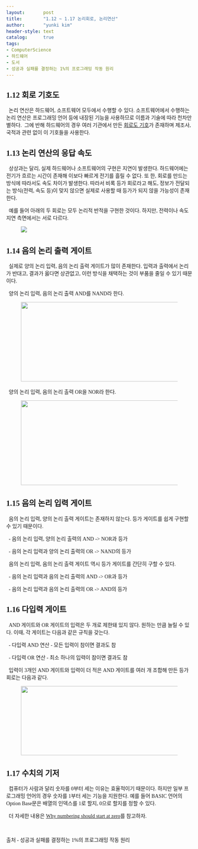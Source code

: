 ```yaml
---
layout:       post
title:        "1.12 ~ 1.17 논리회로, 논리연산"
author:       "yunki kim"
header-style: text
catalog:      true
tags:
- ComputerScience
- 하드웨어
- 도서
- 성공과 실패를 결정하는 1%의 프로그래밍 작동 원리
---
```


<div class="tt_article_useless_p_margin contents_style"><h2 data-ke-size="size26"><span style="font-family: 'Noto Serif KR';"><b>1.12 회로 기호도</b></span></h2>
<p data-ke-size="size16"><span style="font-family: 'Noto Serif KR';">&nbsp; 논리 연산은 하드웨어, 소프트웨어 모두에서 수행할 수 있다. 소프트웨어에서 수행하는 논리 연산은 프로그래밍 언어 등에 내장된 기능을 사용하므로 이름과 기술에 따라 천차만별하다.&nbsp; 그에 반해 하드웨어의 경우 여러 기관에서 만든 <a href="https://ja.wikipedia.org/wiki/MIL%E8%AB%96%E7%90%86%E8%A8%98%E5%8F%B7" target="_blank" rel="noopener">회로도 기호</a>가 존재하며 제조사, 국적과 관련 없이 이 기호들을 사용한다.</span></p>
<h2 data-ke-size="size26"><span style="font-family: 'Noto Serif KR';"><b>1.13 논리 연산의 응답 속도</b></span></h2>
<p data-ke-size="size16"><span style="font-family: 'Noto Serif KR';">&nbsp; 상상과는 달리, 실제 하드웨어나 소프트웨어의 구현은 지연이 발생한다. 하드웨어에는 전기가 흐르는 시간이 존재해 이보다 빠르게 전기를 흘릴 수 없다. 또 한, 회로를 만드는 방식에 따라서도 속도 차이가 발생한다. 따라서 비록 등가 회로라고 해도, 정보가 전달되는 방식(전력, 속도 등)이 맞지 않으면 실제로 사용할 때 등가가 되지 않을 가능성이 존재한다.</span></p>
<p data-ke-size="size16"><span style="font-family: 'Noto Serif KR';">&nbsp; 예를 들어 아래의 두 회로는 모두 논리적 반적을 구현한 것이다. 하지만, 전력이나 속도 지연 측면에서는 서로 다르다.</span></p>
<p></p><figure class="imageblock alignCenter" data-ke-mobilestyle="widthOrigin" data-origin-width="340" data-origin-height="196"><span data-url="https://blog.kakaocdn.net/dn/cOkeff/btrRAC7DrJx/rTJYViCwOdwETQBCKF3HP1/img.png" data-lightbox="lightbox"><img src="/img/2022-11-19-logic-circuit-logic-operation/img.png" srcset="https://img1.daumcdn.net/thumb/R1280x0/?scode=mtistory2&amp;fname=https%3A%2F%2Fblog.kakaocdn.net%2Fdn%2FcOkeff%2FbtrRAC7DrJx%2FrTJYViCwOdwETQBCKF3HP1%2Fimg.png" onerror="this.onerror=null; this.src='//t1.daumcdn.net/tistory_admin/static/images/no-image-v1.png'; this.srcset='//t1.daumcdn.net/tistory_admin/static/images/no-image-v1.png';" data-origin-width="340" data-origin-height="196"></span></figure>
<p></p>
<h2 data-ke-size="size26"><span style="font-family: 'Noto Serif KR';"><b>1.14 음의 논리 출력 게이트</b></span></h2>
<p data-ke-size="size16"><span style="font-family: 'Noto Serif KR';">&nbsp; 실제로 양의 논리 입력, 음의 논리 출력 게이트가 많이 존재한다. 입력과 출력에서 논리가 반대고, 결과가 옳다면 상관없고, 이런 방식을 채택하는 것이 부품을 줄일 수 있기 때문이다.</span></p>
<p data-ke-size="size16"><span style="font-family: 'Noto Serif KR';">&nbsp; 양의 논리 입력, 음의 논리 출력 AND를 NAND라 한다.</span></p>
<p></p><figure class="imageblock alignCenter" data-ke-mobilestyle="widthOrigin" data-origin-width="938" data-origin-height="326"><span data-url="https://blog.kakaocdn.net/dn/dKRcQK/btrRzgkcmGM/L7WWegmwgAeL1xD0jPKEU1/img.png" data-lightbox="lightbox"><img src="/img/2022-11-19-logic-circuit-logic-operation/img_1.png" srcset="https://img1.daumcdn.net/thumb/R1280x0/?scode=mtistory2&amp;fname=https%3A%2F%2Fblog.kakaocdn.net%2Fdn%2FdKRcQK%2FbtrRzgkcmGM%2FL7WWegmwgAeL1xD0jPKEU1%2Fimg.png" onerror="this.onerror=null; this.src='//t1.daumcdn.net/tistory_admin/static/images/no-image-v1.png'; this.srcset='//t1.daumcdn.net/tistory_admin/static/images/no-image-v1.png';" width="618" height="215" data-origin-width="938" data-origin-height="326"></span></figure>
<p></p>
<p data-ke-size="size16"><span style="font-family: 'Noto Serif KR';">&nbsp; 양의 논리 입력, 음의 논리 출력 OR을 NOR라 한다.</span></p>
<p></p><figure class="imageblock alignCenter" data-ke-mobilestyle="widthOrigin" data-origin-width="940" data-origin-height="344"><span data-url="https://blog.kakaocdn.net/dn/bj3r5d/btrRyyFYO5w/7HUEml98ZgtJe5FkOloPrK/img.png" data-lightbox="lightbox"><img src="/img/2022-11-19-logic-circuit-logic-operation/img_2.png" srcset="https://img1.daumcdn.net/thumb/R1280x0/?scode=mtistory2&amp;fname=https%3A%2F%2Fblog.kakaocdn.net%2Fdn%2Fbj3r5d%2FbtrRyyFYO5w%2F7HUEml98ZgtJe5FkOloPrK%2Fimg.png" onerror="this.onerror=null; this.src='//t1.daumcdn.net/tistory_admin/static/images/no-image-v1.png'; this.srcset='//t1.daumcdn.net/tistory_admin/static/images/no-image-v1.png';" width="625" height="229" data-origin-width="940" data-origin-height="344"></span></figure>
<p></p>
<h2 data-ke-size="size26"><span style="font-family: 'Noto Serif KR';"><b>1.15 음의 논리 입력 게이트</b></span></h2>
<p data-ke-size="size16"><span style="font-family: 'Noto Serif KR';">&nbsp; 음의 논리 입력, 양의 논리 출력 게이트는 존재하지 않는다. 등가 게이트를 쉽게 구현할 수 있기 때문이다.</span></p>
<p data-ke-size="size16"><span style="font-family: 'Noto Serif KR';">&nbsp; - 음의 논리 입력, 양의 논리 출력의 AND -&gt; NOR과 등가</span></p>
<p data-ke-size="size16"><span style="font-family: 'Noto Serif KR';">&nbsp; - 음의 논리 입력과 양의 논리 출력의 OR -&gt; NAND의 등가</span></p>
<p data-ke-size="size16"><span style="font-family: 'Noto Serif KR';">&nbsp; 음의 논리 입력, 음의 논리 출력 게이트 역시 등가 게이트를 간단히 구할 수 있다.</span></p>
<p data-ke-size="size16"><span style="font-family: 'Noto Serif KR';">&nbsp; - 음의 논리 입력과 음의 논리 출력의 AND -&gt; OR과 등가</span></p>
<p data-ke-size="size16"><span style="font-family: 'Noto Serif KR';">&nbsp; - 음의 논리 입력과 음의 논리 출력의 OR -&gt; AND의 등가</span></p>
<h2 data-ke-size="size26"><span style="font-family: 'Noto Serif KR';"><b>1.16 다입력 게이트</b></span></h2>
<p data-ke-size="size16"><span style="font-family: 'Noto Serif KR';"><b>&nbsp;&nbsp;</b>AND 게이트와 OR 게이트의 입력은 두 개로 제한돼 있지 않다. 원하는 만큼 늘릴 수 있다. 이때, 각 게이트는 다음과 같은 규칙을 갖는다.</span></p>
<p data-ke-size="size16"><span style="font-family: 'Noto Serif KR';">&nbsp; - 다입력 AND 연산 - 모든 입력이 참이면 결과도 참</span></p>
<p data-ke-size="size16"><span style="font-family: 'Noto Serif KR';">&nbsp; - 다입력 OR 연산 - 최소 하나의 입력이 참이면 결과도 참</span></p>
<p data-ke-size="size16"><span style="font-family: 'Noto Serif KR';">&nbsp; 입력이 3개인 AND 게이트와 입력이 더 적은 AND 게이트를 여러 개 조합해 만든 등가 회로는 다음과 같다.</span></p>
<p></p><figure class="imageblock alignCenter" data-ke-mobilestyle="widthOrigin" data-origin-width="1464" data-origin-height="350"><span data-url="https://blog.kakaocdn.net/dn/AL6B6/btrRFeZuZ9b/4vBtLqK2DMIZztgtvSvpV1/img.png" data-lightbox="lightbox"><img src="/img/2022-11-19-logic-circuit-logic-operation/img_3.png" srcset="https://img1.daumcdn.net/thumb/R1280x0/?scode=mtistory2&amp;fname=https%3A%2F%2Fblog.kakaocdn.net%2Fdn%2FAL6B6%2FbtrRFeZuZ9b%2F4vBtLqK2DMIZztgtvSvpV1%2Fimg.png" onerror="this.onerror=null; this.src='//t1.daumcdn.net/tistory_admin/static/images/no-image-v1.png'; this.srcset='//t1.daumcdn.net/tistory_admin/static/images/no-image-v1.png';" width="781" height="187" data-origin-width="1464" data-origin-height="350"></span></figure>
<p></p>
<h2 data-ke-size="size26"><span style="font-family: 'Noto Serif KR';"><b>1.17 수치의 기저</b></span></h2>
<p data-ke-size="size16"><span style="font-family: 'Noto Serif KR';"><b>&nbsp;&nbsp;</b>컴퓨터가 사람과 달리 숫자를 0부터 세는 이유는 효율적이기 때문이다. 하지만 일부 프로그래밍 언어의 경우 숫자를 1부터 세는 기능을 지원한다. 예를 들어 BASIC 언어의 Option Base문은 배열의 인덱스를 1로 할지, 0으로 할지를 정할 수 있다.</span></p>
<p data-ke-size="size16"><span style="font-family: 'Noto Serif KR';">&nbsp; 더 자세한 내용은 <a href="https://shoark7.github.io/programming/knowledge/why-numbering-should-start-at-zero-kr" target="_blank" rel="noopener">Why numbering should start at zero</a>를 참고하자.</span></p>
<p data-ke-size="size16">&nbsp;</p>
<p data-ke-size="size16"><span style="font-family: 'Noto Serif KR';">출처 - 성공과 실패를 결정하는 1%의 프로그래밍 작동 원리</span></p></div>